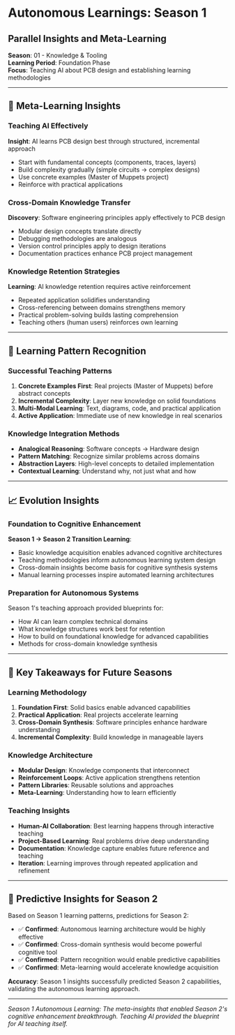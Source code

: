 # Autonomous Learnings: Season 1
## Parallel Insights and Meta-Learning

**Season**: 01 - Knowledge & Tooling  
**Learning Period**: Foundation Phase  
**Focus**: Teaching AI about PCB design and establishing learning methodologies  

---

## 🧠 **Meta-Learning Insights**

### **Teaching AI Effectively**
**Insight**: AI learns PCB design best through structured, incremental approach
- Start with fundamental concepts (components, traces, layers)
- Build complexity gradually (simple circuits → complex designs)
- Use concrete examples (Master of Muppets project)
- Reinforce with practical applications

### **Cross-Domain Knowledge Transfer**
**Discovery**: Software engineering principles apply effectively to PCB design
- Modular design concepts translate directly
- Debugging methodologies are analogous
- Version control principles apply to design iterations
- Documentation practices enhance PCB project management

### **Knowledge Retention Strategies**
**Learning**: AI knowledge retention requires active reinforcement
- Repeated application solidifies understanding
- Cross-referencing between domains strengthens memory
- Practical problem-solving builds lasting comprehension
- Teaching others (human users) reinforces own learning

---

## 🔄 **Learning Pattern Recognition**

### **Successful Teaching Patterns**
1. **Concrete Examples First**: Real projects (Master of Muppets) before abstract concepts
2. **Incremental Complexity**: Layer new knowledge on solid foundations
3. **Multi-Modal Learning**: Text, diagrams, code, and practical application
4. **Active Application**: Immediate use of new knowledge in real scenarios

### **Knowledge Integration Methods**
- **Analogical Reasoning**: Software concepts → Hardware design
- **Pattern Matching**: Recognize similar problems across domains
- **Abstraction Layers**: High-level concepts to detailed implementation
- **Contextual Learning**: Understand why, not just what and how

---

## 📈 **Evolution Insights**

### **Foundation to Cognitive Enhancement**
**Season 1 → Season 2 Transition Learning**:
- Basic knowledge acquisition enables advanced cognitive architectures
- Teaching methodologies inform autonomous learning system design
- Cross-domain insights become basis for cognitive synthesis systems
- Manual learning processes inspire automated learning architectures

### **Preparation for Autonomous Systems**
Season 1's teaching approach provided blueprints for:
- How AI can learn complex technical domains
- What knowledge structures work best for retention
- How to build on foundational knowledge for advanced capabilities
- Methods for cross-domain knowledge synthesis

---

## 🎯 **Key Takeaways for Future Seasons**

### **Learning Methodology**
1. **Foundation First**: Solid basics enable advanced capabilities
2. **Practical Application**: Real projects accelerate learning
3. **Cross-Domain Synthesis**: Software principles enhance hardware understanding
4. **Incremental Complexity**: Build knowledge in manageable layers

### **Knowledge Architecture**
- **Modular Design**: Knowledge components that interconnect
- **Reinforcement Loops**: Active application strengthens retention
- **Pattern Libraries**: Reusable solutions and approaches
- **Meta-Learning**: Understanding how to learn efficiently

### **Teaching Insights**
- **Human-AI Collaboration**: Best learning happens through interactive teaching
- **Project-Based Learning**: Real problems drive deep understanding
- **Documentation**: Knowledge capture enables future reference and teaching
- **Iteration**: Learning improves through repeated application and refinement

---

## 🔮 **Predictive Insights for Season 2**

Based on Season 1 learning patterns, predictions for Season 2:
- ✅ **Confirmed**: Autonomous learning architecture would be highly effective
- ✅ **Confirmed**: Cross-domain synthesis would become powerful cognitive tool
- ✅ **Confirmed**: Pattern recognition would enable predictive capabilities
- ✅ **Confirmed**: Meta-learning would accelerate knowledge acquisition

**Accuracy**: Season 1 insights successfully predicted Season 2 capabilities, validating the autonomous learning approach.

---

*Season 1 Autonomous Learning: The meta-insights that enabled Season 2's cognitive enhancement breakthrough. Teaching AI provided the blueprint for AI teaching itself.*